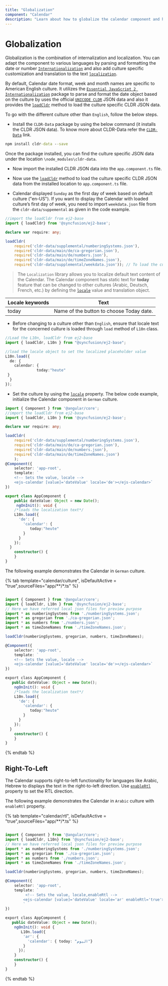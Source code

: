 ```yaml
---
title: "Globalization"
component: "Calendar"
description: "Learn about how to globalize the calendar component and how to localize the culture related content."
---
```


# Globalization

Globalization is the combination of internalization and localization. You can adapt the component to
various languages by parsing and formatting the date or
number [`Internationalization`](../common/internationalization/) and also add culture specific customization and translation to the text [`localization`](../common/localization/).

By default, Calendar date format, week and month names are specific to
American English culture. It utilizes the
[`Essential JavaScript 2 Internationalization`](http://ej2.syncfusion.com/documentation/base/intl.html)
package to parse and format the date object based on the culture by uses the official [`UNICODE CLDR`](http://cldr.unicode.org/)
JSON data and also it provides the
[`loadCldr`](http://ej2.syncfusion.com/documentation/base/internationalization#cldr-data-dependencies)
method
to load the culture specific CLDR JSON data.

To go with the different culture other than `English`, follow the below steps.

* Install the `CLDR-Data` package by using the below command (it installs the CLDR JSON data). To
know more about CLDR-Data refer the
[`CLDR-Data`](http://cldr.unicode.org/index/cldr-spec/json) link.

```cmd
npm install cldr-data --save
```

 Once the package installed, you can find the culture
specific JSON data under the location `\node_modules\cldr-data`.

* Now import the installed CLDR JSON data into the `app.component.ts` file.

* Now use the
[`loadCldr`](http://ej2.syncfusion.com/documentation/base/internationalization#cldr-data-dependencies)
method
to load the culture specific CLDR JSON data
from the installed location to `app.component.ts` file.

* Calendar displayed `Sunday` as the first day of week based on default culture ("en-US"). If you want to display the Calendar with loaded culture’s first day of week, you need to import `weekdata.json` file from the `cldr-data/suppemental` as given in the code example.

```typescript
//import the loadCldr from ej2-base
import { loadCldr} from '@syncfusion/ej2-base';

declare var require: any;

loadCldr(
    require('cldr-data/supplemental/numberingSystems.json'),
    require('cldr-data/main/de/ca-gregorian.json'),
    require('cldr-data/main/de/numbers.json'),
    require('cldr-data/main/de/timeZoneNames.json'),
    require('cldr-data/supplemental/weekdata.json')); // To load the culture based first day of week
```

> The `Localization` library allows you to localize default text content of the Calendar. The Calendar component has static text for  **today** feature that can be changed to other cultures (Arabic, Deutsch, French, etc.) by defining the
[`locale`](../api/calendar#locale) value and translation object.

Locale keywords |Text
-----|-----
today | Name of the button to choose Today date.

* Before changing to a culture other than `English`, ensure that locale text for the concerned culture is loaded through `load` method of
  `L10n` class.

```typescript
//Load the L10n, loadCldr from ej2-base
import { loadCldr, L10n } from "@syncfusion/ej2-base";

//load the locale object to set the localized placeholder value
L10n.load({
  de: {
    calendar: {
              today:"heute"
 }
  }
});
```

* Set the culture by using the
[`locale`](../api/calendar#locale)
property. The below code example, initialize
the Calendar component in `German` culture.

```typescript
import { Component } from '@angular/core';
//import the loadCldr from ej2-base
import { loadCldr, L10n } from '@syncfusion/ej2-base';

declare var require: any;

loadCldr(
    require('cldr-data/supplemental/numberingSystems.json'),
    require('cldr-data/main/de/ca-gregorian.json'),
    require('cldr-data/main/de/numbers.json'),
    require('cldr-data/main/de/timeZoneNames.json')
    );
@Component({
    selector: 'app-root',
    template: `
    <!-- Sets the value, locale -->
    <ejs-calendar [value]='dateValue' locale='de'></ejs-calendar>`
})

export class AppComponent {
    public dateValue: Object = new Date();
     ngOnInit(): void {
    /*loads the localization text*/
    L10n.load({
      'de': {
        'calendar': {
           today:"heute"
        }
      }
    });
  }
    constructor() {
    }
}
```

The following example demonstrates the Calendar in `German` culture.

{% tab template="calendar/culture", isDefaultActive = "true",sourceFiles="app/**/*.ts" %}

```typescript

import { Component } from '@angular/core';
import { loadCldr, L10n } from '@syncfusion/ej2-base';
// Here we have referred local json files for preview purpose
import * as numberingSystems from './numberingSystems.json';
import * as gregorian from './ca-gregorian.json';
import * as numbers from './numbers.json';
import * as timeZoneNames from './timeZoneNames.json';

loadCldr(numberingSystems, gregorian, numbers, timeZoneNames);

@Component({
    selector: 'app-root',
    template: `
    <!-- Sets the value, locale -->
    <ejs-calendar [value]='dateValue' locale='de'></ejs-calendar>`
})

export class AppComponent {
   public dateValue: Object = new Date();
    ngOnInit(): void {
    /*loads the localization text*/
    L10n.load({
      'de': {
        'calendar': {
           today:"heute"
        }
      }
    });
  }
    constructor() {
    }
}
```

{% endtab %}

## Right-To-Left

The Calendar supports right-to-left functionality for languages like Arabic, Hebrew to displays
the text in the right-to-left direction. Use
[`enableRtl`](../api/calendar#enablertl)
property to set the RTL direction.

The following example demonstrates the Calendar in `Arabic`
culture with `enableRtl` property.

{% tab template="calendar/rtl", isDefaultActive = "true",sourceFiles="app/**/*.ts" %}

```typescript

import { Component } from '@angular/core';
import { loadCldr, L10n} from '@syncfusion/ej2-base';
// Here we have referred local json files for preview purpose
import * as numberingSystems from './numberingSystems.json';
import * as gregorian from './ca-gregorian.json';
import * as numbers from './numbers.json';
import * as timeZoneNames from './timeZoneNames.json';

loadCldr(numberingSystems, gregorian, numbers, timeZoneNames);

@Component({
    selector: 'app-root',
    template: `
         <!-- Sets the value, locale,enableRtl -->
        <ejs-calendar [value]='dateValue' locale='ar' enableRtl='true'></ejs-calendar>
        `
})

export class AppComponent {
   public dateValue: Object = new Date();
    ngOnInit(): void {
       L10n.load({
        'ar': {
          'calendar': { today: "اليوم"}
        }
      });
    }
    constructor() {
    }
}
```

{% endtab %}